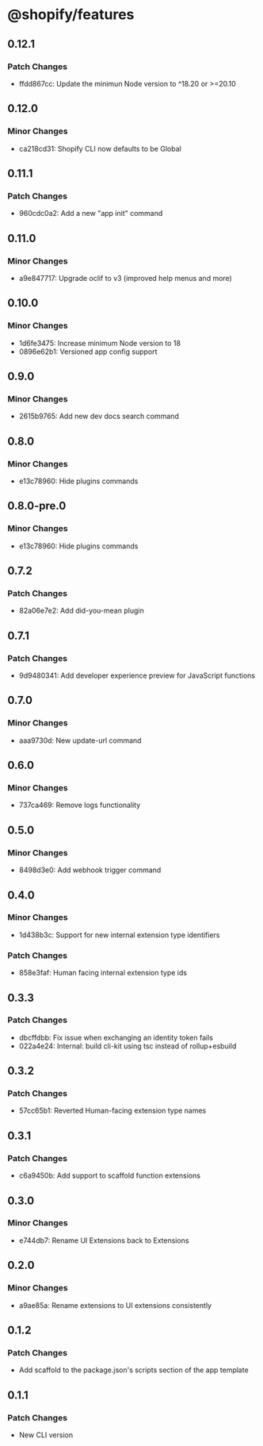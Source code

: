 # @shopify/features

## 0.12.1

### Patch Changes

- ffdd867cc: Update the minimun Node version to ^18.20 or >=20.10

## 0.12.0

### Minor Changes

- ca218cd31: Shopify CLI now defaults to be Global

## 0.11.1

### Patch Changes

- 960cdc0a2: Add a new "app init" command

## 0.11.0

### Minor Changes

- a9e847717: Upgrade oclif to v3 (improved help menus and more)

## 0.10.0

### Minor Changes

- 1d6fe3475: Increase minimum Node version to 18
- 0896e62b1: Versioned app config support

## 0.9.0

### Minor Changes

- 2615b9765: Add new dev docs search command

## 0.8.0

### Minor Changes

- e13c78960: Hide plugins commands

## 0.8.0-pre.0

### Minor Changes

- e13c78960: Hide plugins commands

## 0.7.2

### Patch Changes

- 82a06e7e2: Add did-you-mean plugin

## 0.7.1

### Patch Changes

- 9d9480341: Add developer experience preview for JavaScript functions

## 0.7.0

### Minor Changes

- aaa9730d: New update-url command

## 0.6.0

### Minor Changes

- 737ca469: Remove logs functionality

## 0.5.0

### Minor Changes

- 8498d3e0: Add webhook trigger command

## 0.4.0

### Minor Changes

- 1d438b3c: Support for new internal extension type identifiers

### Patch Changes

- 858e3faf: Human facing internal extension type ids

## 0.3.3

### Patch Changes

- dbcffdbb: Fix issue when exchanging an identity token fails
- 022a4e24: Internal: build cli-kit using tsc instead of rollup+esbuild

## 0.3.2

### Patch Changes

- 57cc65b1: Reverted Human-facing extension type names

## 0.3.1

### Patch Changes

- c6a9450b: Add support to scaffold function extensions

## 0.3.0

### Minor Changes

- e744db7: Rename UI Extensions back to Extensions

## 0.2.0

### Minor Changes

- a9ae85a: Rename extensions to UI extensions consistently

## 0.1.2

### Patch Changes

- Add scaffold to the package.json's scripts section of the app template

## 0.1.1

### Patch Changes

- New CLI version
